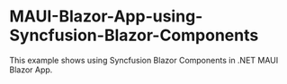 # MAUI-Blazor-App-using-Syncfusion-Blazor-Components
This example shows using Syncfusion Blazor Components in .NET MAUI Blazor App.
